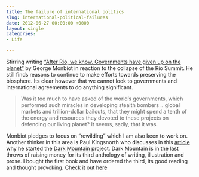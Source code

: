 ```yaml
---
title: The failure of international politics
slug: international-political-failures
date: 2012-06-27 00:00:00 +0000
layout: single
categories: 
- Life

---
```

Stirring writing [&#x201c;After Rio, we know. Governments have given up on the planet&#x201d;][monbiot] by George Monbiot in reaction to the collapse of the Rio Summit. He still finds reasons to continue to make efforts towards preserving the biosphere. Its clear however that we cannot look to governments and international agreements to do anything significant.

> Was it too much to have asked of the world&#x2019;s governments, which performed such miracles in developing stealth bombers .. global markets and trillion-dollar bailouts, that they might spend a tenth of the energy and resources they devoted to these projects on defending our living planet? It seems, sadly, that it was.

Monbiot pledges to focus on &#x201c;rewilding&#x201d; which I am also keen to work on.  
Another thinker in this area is Paul Kingsnorth who discusses in this [article][guardian] why he started the [Dark Mountain][dark-mountain] project. Dark Mountain is in the last throws of raising money for its third anthology of writing, illustration and prose. I bought the first book and have ordered the third, its good reading and thought provoking. Check it out [here][dark-mountain 2]

[dark-mountain]: http://dark-mountain.net/
[dark-mountain 2]: http://dark-mountain.net/stories/books/ "Dark Mountain Books"
[guardian]: http://www.guardian.co.uk/environment/2010/apr/29/environmentalism-dark-mountain-project
[monbiot]: http://www.monbiot.com/2012/06/25/end-of-an-era/
